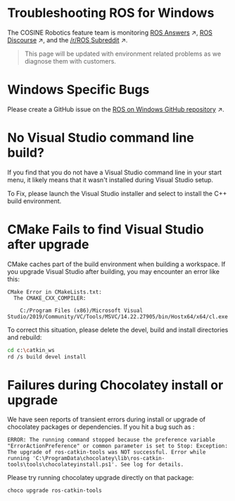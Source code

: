 # Troubleshooting ROS for Windows
The COSINE Robotics feature team is monitoring [ROS Answers](https://answers.ros.org/questions/) &nearr;, [ROS Discourse](https://discourse.ros.org/) &nearr;, and the [/r/ROS Subreddit](http://reddit.com/r/ros) &nearr;.

> This page will be updated with environment related problems as we diagnose them with customers.

# Windows Specific Bugs
Please create a GitHub issue on the [ROS on Windows GitHub repository](https://github.com/ms-iot/ROSOnWindows) &nearr;.

# No Visual Studio command line build?
If you find that you do not have a Visual Studio command line in your start menu, it likely means that it wasn't installed during Visual Studio setup. 

To Fix, please launch the Visual Studio installer and select to install the C++ build environment.

# CMake Fails to find Visual Studio after upgrade
CMake caches part of the build environment when building a workspace. If you upgrade Visual Studio after building, you may encounter an error like this:

```
CMake Error in CMakeLists.txt:
  The CMAKE_CXX_COMPILER:

    C:/Program Files (x86)/Microsoft Visual Studio/2019/Community/VC/Tools/MSVC/14.22.27905/bin/Hostx64/x64/cl.exe
```

To correct this situation, please delete the devel, build and install directories and rebuild:

```bash
cd c:\catkin_ws
rd /s build devel install
```

# Failures during Chocolatey install or upgrade
We have seen reports of transient errors during install or upgrade of chocolatey packages or dependencies. If you hit a bug such as :

```no-highlight
ERROR: The running command stopped because the preference variable "ErrorActionPreference" or common parameter is set to Stop: Exception: The upgrade of ros-catkin-tools was NOT successful. Error while running 'C:\ProgramData\chocolatey\lib\ros-catkin-tools\tools\chocolateyinstall.ps1'. See log for details.
```

Please try running chocolatey upgrade directly on that package:

```bash
choco upgrade ros-catkin-tools
```
